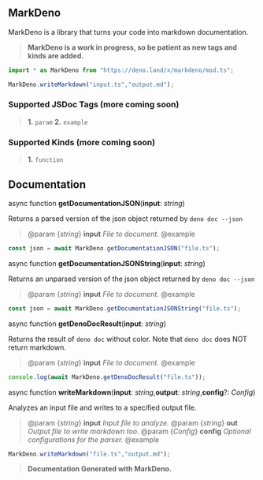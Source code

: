 ## MarkDeno

MarkDeno is a library that turns your code into markdown documentation.
        
> **MarkDeno is a work in progress, so be patient as new tags and kinds are added.**

```ts
import * as MarkDeno from "https://deno.land/x/markdeno/mod.ts";

MarkDeno.writeMarkdown("input.ts","output.md");
```

### Supported JSDoc Tags (more coming soon)
> **1.** `param`
> **2.** `example`

### Supported Kinds (more coming soon)
> **1.** `function`

## Documentation

async function **getDocumentationJSON**(**input**: *string*)

Returns a parsed version of the json object returned by `deno doc --json`
> @param {*string*} **input** *File to document.*
> @example
```ts
const json = await MarkDeno.getDocumentationJSON("file.ts");
```

async function **getDocumentationJSONString**(**input**: *string*)

Returns an unparsed version of the json object returned by `deno doc --json`
> @param {*string*} **input** *File to document.*
> @example
```ts
const json = await MarkDeno.getDocumentationJSONString("file.ts");
```

async function **getDenoDocResult**(**input**: *string*)

Returns the result of `deno doc` without color. Note that `deno doc` does NOT return markdown.
> @param {*string*} **input** *File to document.*
> @example
```ts
console.log(await MarkDeno.getDenoDocResult("file.ts"));
```

async function **writeMarkdown**(**input**: *string*,**output**: *string*,**config**?: *Config*)

Analyzes an input file and writes to a specified output file.
> @param {*string*} **input** *Input file to analyze.*
> @param {*string*} **out** *Output file to write markdown too.*
> @param {*Config*} **config** *Optional configurations for the parser.*
> @example
```ts
MarkDeno.writeMarkdown("file.ts","output.md");
```

> **Documentation Generated with MarkDeno.**